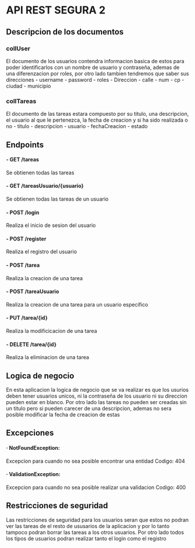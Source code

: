 ﻿# API REST SEGURA 2

## Descripcion de los documentos 
### collUser
El documento de los usuarios contendra informacion basica de estos para poder identificarlos con un nombre de usuario y contraseña, ademas de una diferenzacion por roles, por otro lado tambien tendremos que saber sus direcciones
    - username
    - password
    - roles
    - Direccion
        - calle
        - num
        - cp
        - ciudad
        - municipio
### collTareas
El documento de las tareas estara compuesto por su titulo, una descripcion, el usuario al que le pertenezca, la fecha de creacion y si ha sido realizada o no
    - titulo
    - descripcion
    - usuario
    - fechaCreacion
    - estado

## Endpoints

#### - GET /tareas
Se obtienen todas las tareas

#### - GET /tareasUsuario/{usuario}
Se obtienen todas las tareas de un usuario

#### - POST /login
Realiza el inicio de sesion del usuario

#### - POST /register
Realiza el registro del usuario

#### - POST /tarea
Realiza la creacion de una tarea

#### - POST /tareaUsuario
Realiza la creacion de una tarea para un usuario especifico

#### - PUT /tarea/{id}
Realiza la modificicacion de una tarea

#### - DELETE /tarea/{id}
Realiza la eliminacion de una tarea

## Logica de negocio 
En esta aplicacion la logica de negocio que se va realizar es que los usurios deben tener usuarios unicos, ni la contraseña de los usuario ni su direccion pueden estar en blanco.
Por otro lado las tareas no pueden ser creadas sin un titulo pero si pueden carecer de una descripcion, ademas no sera posible modificar la fecha de creacion de estas
## Excepciones
#### · NotFoundException:
Excepcion para cuando no sea posible encontrar una entidad Codigo: 404

#### · ValidationException: 
Excepcion para cuando no sea posible realizar una validacion Codigo: 400

## Restricciones de seguridad
Las restricciones de seguridad para los usuarios seran que estos no podran ver las tareas de el resto de ususarios de la aplicacion y por lo tanto tampoco podran borrar las tareas a los otros usuarios.
Por otro lado todos los tipos de usuarios podran realizar tanto el login como el registro